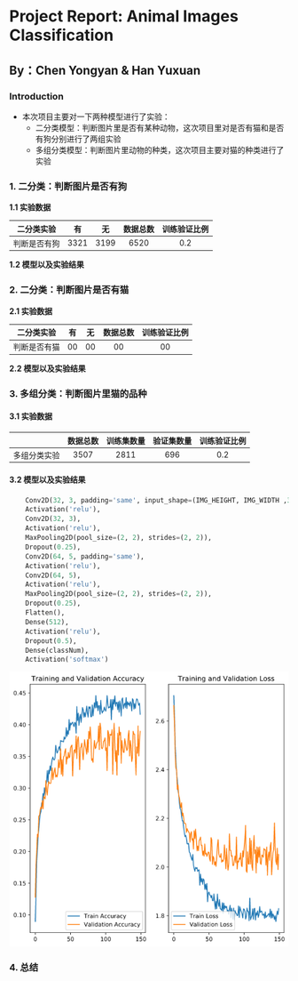 # Project Report: Animal Images Classification

## By：Chen Yongyan & Han Yuxuan

### Introduction

+ 本次项目主要对一下两种模型进行了实验：
  + 二分类模型：判断图片里是否有某种动物，这次项目里对是否有猫和是否有狗分别进行了两组实验
  + 多组分类模型：判断图片里动物的种类，这次项目主要对猫的种类进行了实验

### 1. 二分类：判断图片是否有狗
**1.1 实验数据**

|二分类实验|有|无|数据总数|训练验证比例|
|:--:|:--:|:--:|:--:|:--:|
|判断是否有狗|3321|3199|6520|0.2|

**1.2 模型以及实验结果**

### 2. 二分类：判断图片是否有猫
**2.1 实验数据**

|二分类实验|有|无|数据总数|训练验证比例|
|:--:|:--:|:--:|:--:|:--:|
|判断是否有猫|00|00|00|00|

**2.2 模型以及实验结果**

### 3. 多组分类：判断图片里猫的品种
#### 3.1 实验数据

|<br />|数据总数|训练集数量|验证集数量|训练验证比例|
|:----------:|:--:|:--:|:--:|:--:|
|多组分类实验|3507|2811|696|0.2|

#### 3.2 模型以及实验结果

```python
    Conv2D(32, 3, padding='same', input_shape=(IMG_HEIGHT, IMG_WIDTH ,3)),
    Activation('relu'),
    Conv2D(32, 3),
    Activation('relu'),
    MaxPooling2D(pool_size=(2, 2), strides=(2, 2)),
    Dropout(0.25),
    Conv2D(64, 5, padding='same'),
    Activation('relu'),
    Conv2D(64, 5),
    Activation('relu'),
    MaxPooling2D(pool_size=(2, 2), strides=(2, 2)),
    Dropout(0.25),
    Flatten(),
    Dense(512),
    Activation('relu'),
    Dropout(0.5),
    Dense(classNum),
    Activation('softmax')
```

![img](./multiclass/sub_cd_0.25dp_150.png)

### 4. 总结
